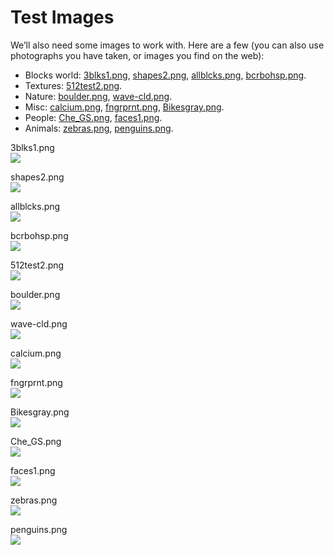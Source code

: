 # Test Images

We’ll also need some images to work with. Here are a few (you can also
use photographs you have taken, or images you find on the web):

-   Blocks world: [3blks1.png](3blks1.png), [shapes2.png](shapes2.png),
    [allblcks.png](allblcks.png), [bcrbohsp.png](bcrbohsp.png).
-   Textures: [512test2.png](512test2.png).
-   Nature: [boulder.png](boulder.png), [wave-cld.png](wave-cld.png).
-   Misc: [calcium.png](calcium.png), [fngrprnt.png](fngrprnt.png),
    [Bikesgray.png](Bikesgray.png).
-   People: [Che_GS.png](Che_GS.png), [faces1.png](faces1.png).
-   Animals: [zebras.png](zebras.png), [penguins.png](penguins.png).

3blks1.png\
![](3blks1.png)

shapes2.png\
![](shapes2.png)

allblcks.png\
![](allblcks.png)

bcrbohsp.png\
![](bcrbohsp.png)

512test2.png\
![](512test2.png)

boulder.png\
![](boulder.png)

wave-cld.png\
![](wave-cld.png)

calcium.png\
![](calcium.png)

fngrprnt.png\
![](fngrprnt.png)

Bikesgray.png\
![](Bikesgray.png)

Che_GS.png\
![](Che_GS.png)

faces1.png\
![](faces1.png)

zebras.png\
![](zebras.png)

penguins.png\
![](penguins.png)

